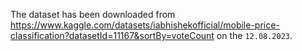 
The dataset has been downloaded from https://www.kaggle.com/datasets/iabhishekofficial/mobile-price-classification?datasetId=11167&sortBy=voteCount on the `12.08.2023`.